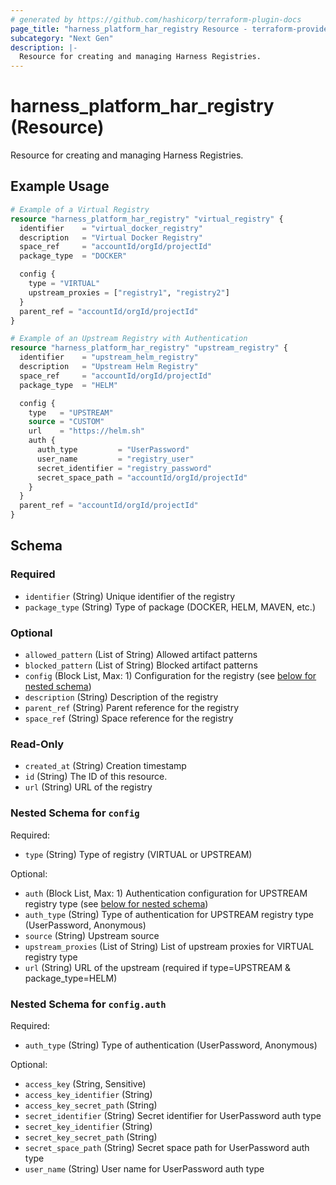 ```yaml
---
# generated by https://github.com/hashicorp/terraform-plugin-docs
page_title: "harness_platform_har_registry Resource - terraform-provider-harness"
subcategory: "Next Gen"
description: |-
  Resource for creating and managing Harness Registries.
---
```


# harness_platform_har_registry (Resource)

Resource for creating and managing Harness Registries.

## Example Usage

```terraform
# Example of a Virtual Registry
resource "harness_platform_har_registry" "virtual_registry" {
  identifier    = "virtual_docker_registry"
  description   = "Virtual Docker Registry"
  space_ref     = "accountId/orgId/projectId"
  package_type  = "DOCKER"

  config {
    type = "VIRTUAL"
    upstream_proxies = ["registry1", "registry2"]
  }
  parent_ref = "accountId/orgId/projectId"
}

# Example of an Upstream Registry with Authentication
resource "harness_platform_har_registry" "upstream_registry" {
  identifier    = "upstream_helm_registry"
  description   = "Upstream Helm Registry"
  space_ref     = "accountId/orgId/projectId"
  package_type  = "HELM"

  config {
    type   = "UPSTREAM"
    source = "CUSTOM"
    url    = "https://helm.sh"
    auth {
      auth_type         = "UserPassword"
      user_name         = "registry_user"
      secret_identifier = "registry_password"
      secret_space_path = "accountId/orgId/projectId"
    }
  }
  parent_ref = "accountId/orgId/projectId"
}
```

## Schema

### Required

- `identifier` (String) Unique identifier of the registry
- `package_type` (String) Type of package (DOCKER, HELM, MAVEN, etc.)

### Optional

- `allowed_pattern` (List of String) Allowed artifact patterns
- `blocked_pattern` (List of String) Blocked artifact patterns
- `config` (Block List, Max: 1) Configuration for the registry (see [below for nested schema](#nestedblock--config))
- `description` (String) Description of the registry
- `parent_ref` (String) Parent reference for the registry
- `space_ref` (String) Space reference for the registry

### Read-Only

- `created_at` (String) Creation timestamp
- `id` (String) The ID of this resource.
- `url` (String) URL of the registry

<a id="nestedblock--config"></a>
### Nested Schema for `config`

Required:

- `type` (String) Type of registry (VIRTUAL or UPSTREAM)

Optional:

- `auth` (Block List, Max: 1) Authentication configuration for UPSTREAM registry type (see [below for nested schema](#nestedblock--config--auth))
- `auth_type` (String) Type of authentication for UPSTREAM registry type (UserPassword, Anonymous)
- `source` (String) Upstream source
- `upstream_proxies` (List of String) List of upstream proxies for VIRTUAL registry type
- `url` (String) URL of the upstream (required if type=UPSTREAM & package_type=HELM)

<a id="nestedblock--config--auth"></a>
### Nested Schema for `config.auth`

Required:

- `auth_type` (String) Type of authentication (UserPassword, Anonymous)

Optional:

- `access_key` (String, Sensitive)
- `access_key_identifier` (String)
- `access_key_secret_path` (String)
- `secret_identifier` (String) Secret identifier for UserPassword auth type
- `secret_key_identifier` (String)
- `secret_key_secret_path` (String)
- `secret_space_path` (String) Secret space path for UserPassword auth type
- `user_name` (String) User name for UserPassword auth type
